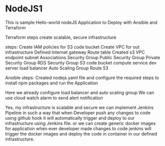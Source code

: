# NodeJS1
This is sample Hello-world nodeJS  Application to Deploy with Ansible and Terraform

Terraform steps create scalable, secure infrastructure

steps:
Create IAM policies for S3 code bucket
Create VPC for out infrastructure
Defined Internet gateway
Route table
Created s3 VPC endpoint
subnet Associations
Security Group
Public Security Group
Private Security Group
RDS Security Group
S3 code bucket
compute service
dev server
load balancer
Auto Scaling Group
Route 53

Ansible steps:
Created nodejs.yaml file and configure the required steps to install npm packages and run the Application

Here we already configure load balancer and auto scaling group
We can use cloud watch alarm to send alert notification

Yes, my infrastructure is scalable and secure
we can implement Jenkins Pipeline in such a way that when Developer push any changes to code using github hook it will automatically trigger and deploy to our infrastructure using Jenkins file. or
we can create generic docker images for application when ever developer made changes to code jenkins will trigger the docker images and deploy the code in container in our defined infrastructure.  
